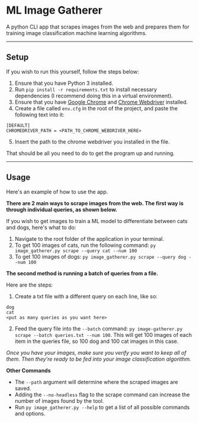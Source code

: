 # ML Image Gatherer
A python CLI app that scrapes images from the web and prepares them for training image classification machine learning algorithms.

---

## Setup
If you wish to run this yourself, follow the steps below:

1. Ensure that you have Python 3 installed.
2. Run `pip install -r requirements.txt` to install necessary dependencies (I recommend doing this in a virtual environment).
3. Ensure that you have [Google Chrome](https://www.google.com/chrome/) and [Chrome Webdriver](https://chromedriver.chromium.org/downloads) installed.
4. Create a file called `env.cfg` in the root of the project, and paste the following text into it:

```
[DEFAULT]
CHROMEDRIVER_PATH = <PATH_TO_CHROME_WEBDRIVER_HERE>
```

5. Insert the path to the chrome webdriver you installed in the file.

That should be all you need to do to get the program up and running.

---

## Usage
Here's an example of how to use the app.

**There are 2 main ways to scrape images from the web. The first way is through individual queries, as shown below.**

If you wish to get images to train a ML model to differentiate between cats and dogs, here's what to do:

1. Navigate to the root folder of the application in your terminal.
2. To get 100 images of cats, run the following command: `py image_gatherer.py scrape --query cat --num 100`
3. To get 100 images of dogs: `py image_gatherer.py scrape --query dog --num 100`

**The second method is running a batch of queries from a file.**

Here are the steps:

1. Create a txt file with a different query on each line, like so:

```
dog
cat
<put as many queries as you want here>
```

2. Feed the query file into the `--batch` command: `py image-gatherer.py scrape --batch queries.txt --num 100`. This will get 100 images of each item in the queries file, so 100 dog and 100 cat images in this case.

*Once you have your images, make sure you verify you want to keep all of them. Then they're ready to be fed into your image classification algorithm.*

**Other Commands**
- The `--path` argument will determine where the scraped images are saved.
- Adding the `--no-headless` flag to the scrape command can increase the number of images found by the tool.
- Run `py image_gatherer.py --help` to get a list of all possible commands and options.
